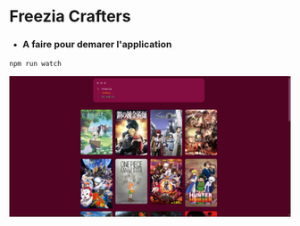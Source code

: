 # Freezia Crafters
- ### A faire  pour demarer l'application

```bash
npm run watch
```

![freezia](freezia.png)